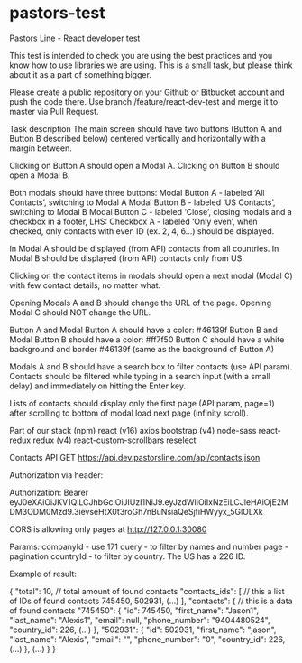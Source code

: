 # pastors-test
Pastors Line - React developer test

This test is intended to check you are using the best practices and you know how to use libraries we are using. This is a small task, but please think about it as a part of something bigger.

Please create a public repository on your Github or Bitbucket account and push the code there. Use branch /feature/react-dev-test and merge it to master via Pull Request.

Task description
The main screen should have two buttons (Button A and Button B described below) centered vertically and horizontally with a margin between.

Clicking on Button A should open a Modal A. Clicking on Button B should open a Modal B.

Both modals should have three buttons:
Modal Button A - labeled ‘All Contacts’, switching to Modal A
Modal Button B - labeled ‘US Contacts’, switching to Modal B
Modal Button C - labeled ‘Close’, closing modals
and a checkbox in a footer, LHS:
Checkbox A - labeled ‘Only even’, when checked, only contacts with even ID (ex. 2, 4, 6...) should be displayed.

In Modal A should be displayed (from API) contacts from all countries.
In Modal B should be displayed (from API) contacts only from US.

Clicking on the contact items in modals should open a next modal (Modal C) with few contact details, no matter what.

Opening Modals A and B should change the URL of the page.
Opening Modal C should NOT change the URL.

Button A and Modal Button A should have a color: #46139f
Button B and Modal Button B should have a color: #ff7f50
Button C should have a white background and border #46139f (same as the background of Button A)

Modals A and B should have a search box to filter contacts (use API param). Contacts should be filtered while typing in a search input (with a small delay) and immediately on hitting the Enter key.

Lists of contacts should display only the first page (API param, page=1) after scrolling to bottom of modal load next page (infinity scroll).



Part of our stack (npm)
react (v16)
axios
bootstrap (v4)
node-sass
react-redux
redux (v4)
react-custom-scrollbars
reselect

Contacts API
GET https://api.dev.pastorsline.com/api/contacts.json

Authorization via header:

Authorization: Bearer eyJ0eXAiOiJKV1QiLCJhbGciOiJIUzI1NiJ9.eyJzdWIiOiIxNzEiLCJleHAiOjE2MDM3ODM0Mzd9.3ievseHtX0t3roGh7nBuNsiaQeSjfiHWyyx_5GlOLXk

CORS is allowing only pages at http://127.0.0.1:30080

Params:
companyId - use 171
query - to filter by names and number
page - pagination
countryId - to filter by country. The US has a 226 ID.

Example of result:

{
    "total": 10, // total amount of found contacts
    "contacts_ids": [ // this a list of IDs of found contacts
        745450,
        502931,
        (...)
    ],
    "contacts": {  // this is a data of found contacts
        "745450": {
            "id": 745450,
            "first_name": "Jason1",
            "last_name": "Alexis1",
            "email": null,
            "phone_number": "9404480524",
            "country_id": 226,
            (...)
        },
        "502931": {
            "id": 502931,
            "first_name": "jason",
            "last_name": "Alexis",
            "email": "",
            "phone_number": "0",
            "country_id": 226,
            (...)
        },
        (...)
    }
}

